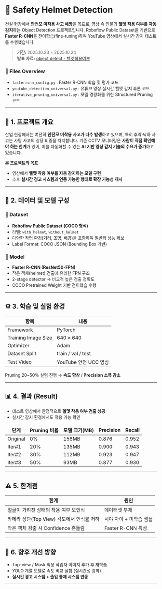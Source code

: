 # 🦺 Safety Helmet Detection

건설 현장에서 **안전모 미착용 사고 예방**을 목표로, 영상 속 인물의 **헬멧 착용 여부를 자동 감지**하는 Object Detection 프로젝트입니다. Roboflow Public Dataset을 기반으로 **Faster R-CNN**을 전이학습(fine-tuning)하여 YouTube 영상에서 실시간 감지 테스트를 수행했습니다.

> **기간:** 2025.10.23 ~ 2025.10.24  
> **발표 자료:** [object detect - 헬멧착용여부](https://github.com/pythoncide/safety-helmet-detection/blob/main/object%20detect%20-%20%ED%97%AC%EB%A9%A7%EC%B0%A9%EC%9A%A9%EC%97%AC%EB%B6%80.pdf)

### 📌 Files Overview
- `fasterrcnn_config.py` : Faster R-CNN 학습 및 평가 코드
- `youtube_detection_universal.py` : 유튜브 영상 실시간 헬멧 감지 추론 코드
- `iterative_pruning_universal.py` : 모델 경량화를 위한 Structured Pruning 코드

---

## 🚨 1. 프로젝트 개요

산업 현장에서는 여전히 **안전모 미착용 사고가 다수 발생**하고 있으며, 특히 추락·낙하 사고는 사망 사고의 상당 비중을 차지합니다. 기존 CCTV 모니터링은 **사람이 직접 확인해야 하는 한계**가 있어, 이를 자동화할 수 있는 **AI 기반 영상 감지 기술의 수요가 증가**하고 있습니다.

**본 프로젝트의 목표**  
- 영상에서 **헬멧 착용 여부를 자동 감지하는 모델 구현**  
- 추후 **실시간 경고 시스템과 연동 가능한 형태로 확장 가능성 제시**

---

## 📌 2. 데이터 및 모델 구성

### 📌 Dataset
- **Roboflow Public Dataset (COCO 형식)**
- 라벨: `with_helmet`, `without_helmet`
- 다양한 작업 환경(거리, 조명, 배경)을 포함하여 일반화 성능 확보
- Label Format: COCO JSON (Bounding Box 기반)

### 📌 Model
- **Faster R-CNN (ResNet50-FPN)**
- 작은 객체(helmet) 검출에 유리한 FPN 구조
- 2-stage detector → 비교적 높은 검출 정확도
- COCO Pretrained Weight 기반 전이학습 수행

---

## ⚙️ 3. 학습 및 실험 환경

| 항목 | 내용 |
|---|---|
| Framework | PyTorch |
| Training Image Size | 640 × 640 |
| Optimizer | Adam |
| Dataset Split | train / val / test |
| Test Video | YouTube 안전 UCC 영상 |

Pruning 20~50% 실험 진행 → **속도 향상** / **Precision 소폭 감소**

---

## 📊 4. 결과 (Result)

- 테스트 영상에서 안정적으로 **헬멧 착용 여부 검출 성공**
- 실시간 감지 환경에서도 적용 가능 확인

| 단계 | Pruning 비율 | 모델 크기(MB) | Precision | Recall |
|---|---|---|---|---|
| Original | 0% | 158MB | 0.876 | 0.952 |
| Iter#1 | 20% | 135MB | 0.900 | 0.943 |
| Iter#2 | 30% | 112MB | 0.923 | 0.947 |
| Iter#3 | 50% | 93MB | 0.877 | 0.930 |

---

## ⚠️ 5. 한계점

| 한계 | 원인 |
|---|---|
| 얼굴이 가려진 상태의 착용 여부 오인식 | 데이터셋 부재 |
| 카메라 상단(Top View) 각도에서 인식률 저하 | 시야 차이 + 미학습 샘플 |
| 작은 객체 검출 시 Confidence 흔들림 | Faster R-CNN 특성 |

---

## 🚀 6. 향후 개선 방향

- Top-view / Mask 착용 작업자 이미지 추가 후 재학습
- YOLO 계열 모델로 속도 비교 실험 (실시간성 강화)
- **실시간 경고 시스템 + 출입 통제 시스템 연동**

---

